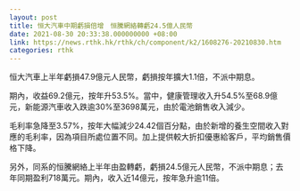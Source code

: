 ```yaml
---
layout: post
title: 恒大汽車中期虧損倍增　恒騰網絡轉虧24.5億人民幣
date: 2021-08-30 20:33:38.000000000 +08:00
link: https://news.rthk.hk/rthk/ch/component/k2/1608276-20210830.htm
categories: rthk
---
```


恒大汽車上半年虧損47.9億元人民幣，虧損按年擴大1.1倍，不派中期息。

期內，收益69.2億元，按年升53.5%。當中，健康管理收入升54.5%至68.9億元，新能源汽車收入跌逾30%至3698萬元，由於電池銷售收入減少。

毛利率急降至3.57%，按年大幅減少24.42個百分點，由於新增的養生空間收入對應的毛利率，因為項目所處位置不同。加上提供較大折扣優惠給客戶，平均銷售價格下降。

另外，同系的恒騰網絡上半年由盈轉虧，虧損24.5億元人民幣，不派中期息；去年同期盈利718萬元。期內，收入近14億元，按年急升逾11倍。
